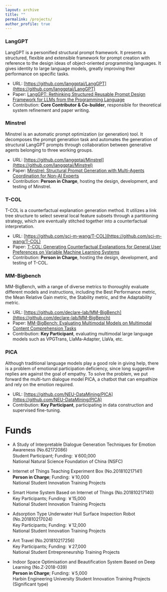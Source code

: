 ```yaml
---
layout: archive
title: ""
permalink: /projects/
author_profile: true
---
```


### LangGPT
LangGPT is a personified structural prompt framework. It presents a structured, flexible and extensible framework for prompt creation with reference to the design ideas of object-oriented programming languages. It gives identity to large language models, greatly improving their performance on specific tasks.
- URL: [https://github.com/langgptai/LangGPT](https://github.com/langgptai/LangGPT)
- Paper: [LangGPT: Rethinking Structured Reusable Prompt Design Framework for LLMs from the Programming Language](https://arxiv.org/abs/2402.16929)
- Contribution: **Core Contributor & Co-builder**, responsible for theoretical system refinement and paper writing.

### Minstrel
Minstrel is an automatic prompt optimization (or generation) tool. It decomposes the prompt generation task and automates the generation of structural LangGPT prompts through collaboration between generative agents belonging to three working groups.
- URL: [https://github.com/langgptai/Minstrel](https://github.com/langgptai/Minstrel)
- Paper: [Minstrel: Structural Prompt Generation with Multi-Agents Coordination for Non-AI Experts](https://arxiv.org/abs/2409.13449)
- Contribution: **Person in Charge**, hosting the design, development, and testing of Minstrel.

### T-COL
T-COL is a counterfactual explanation generation method. It utilizes a link tree structure to select several local feature subsets through a partitioning strategy, which are eventually stitched together into a counterfactual interpretation.
- URL: [https://github.com/sci-m-wang/T-COL](https://github.com/sci-m-wang/T-COL)
- Paper: [T-COL: Generating Counterfactual Explanations for General User Preferences on Variable Machine Learning Systems](https://arxiv.org/abs/2309.16146)
- Contribution: **Person in Charge**, hosting the design, development, and testing of T-COL.

### MM-Bigbench
MM-BigBench, with a range of diverse metrics to thoroughly evaluate different models and instructions, including the Best Performance metric, the Mean Relative Gain metric, the Stability metric, and the Adaptability metric.
- URL: [https://github.com/declare-lab/MM-BigBench](https://github.com/declare-lab/MM-BigBench)
- Paper: [MM-BigBench: Evaluating Multimodal Models on Multimodal Content Comprehension Tasks](https://arxiv.org/abs/2310.09036)
- Contribution: **Key Participant**, evaluating multimodal large language models such as VPGTrans, LlaMa-Adapter, LlaVa, etc.

### PICA
Although traditional language models play a good role in giving help, there is a problem of emotional participation deficiency, since long suggestive replies are against the goal of empathy. To solve the problem, we put forward the multi-turn dialogue model PICA, a chatbot that can empathize and rely on the emotion required.
- URL: [https://github.com/NEU-DataMining/PICA](https://github.com/NEU-DataMining/PICA)
- Contribution: **Key Participant**, participating in data construction and supervised fine-tuning.

<!-- ### Rocar
**Ro**cking **Car** is a method for evaluating LLM's multilevel reasoning ability on graphs using interpersonal relationships. It is named after a Chinese children's toy.
- URL: [https://github.com/NEU-DataMining/RoCar](https://github.com/NEU-DataMining/RoCar)
- Paper: [RoCar: A Relationship Network-based Evaluation Method to Large Language Models](https://arxiv.org/abs/2307.15997)
- Contribution: Person in Charge -->

# Funds

<ul>
<li><p>A Study of Interpretable Dialogue Generation Techniques for Emotion Awareness (No.62172086) <br />
Student Participant;  Funding: ￥600,000 <br />
National Natural Science Foundation of China (NSFC) <br /></p>
</li>
</ul>
<ul>
<li><p>Internet of Things Teaching Experiment Box (No.201810217141) <br />
<b>Person in Charge</b>;  Funding: ￥10,000 <br />
National Student Innovation Training Projects <br /></p>
</li>
</ul>
<ul>
<li><p>Smart Home System Based on Internet of Things (No.201810217140) <br />
Key Participants;  Funding: ￥15,000 <br />
National Student Innovation Training Projects <br /></p>
</li>
</ul>
<ul>
<li><p>Adsorption Type Underwater Hull Surface Inspection Robot (No.201810217024) <br />
Key Participants;  Funding: ￥12,000 <br />
National Student Innovation Training Projects <br /></p>
</li>
</ul>
<ul>
<li><p>Ant Travel (No.201810217256) <br />
Key Participants;  Funding: ￥27,000 <br />
National Student Entrepreneurship Training Projects <br /></p>
</li>
</ul>
<ul>
<li><p>Indoor Space Optimisation and Beautification System Based on Deep Learning (No.Z-2018-039) <br />
<b>Person in Charge</b>;  Funding: ￥5,000 <br />
Harbin Engineering University Student Innovation Training Projects (Significant type) <br /></p>
</li>
</ul>
